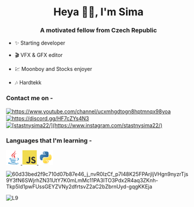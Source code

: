 <h1 align="center">Heya 👋🏻, I'm Sima</h1>
<h3 align="center">A motivated fellow from Czech Republic</h3>

- ✨ Starting developer

- 🎬 VFX & GFX editor

- 💹 Moonboy and Stocks enjoyer

- 🎶 Hardtekk


<h3 align="left">Contact me on -</h3>
<p align="left">
<a href="https://www.youtube.com/channel/UCXmhGdToGn8hPTMnqx98yOA" target="blank"><img align="center" src="https://raw.githubusercontent.com/rahuldkjain/github-profile-readme-generator/master/src/images/icons/Social/youtube.svg" alt="https://www.youtube.com/channel/ucxmhgdtogn8hptmnqx98yoa" height="30" width="40" /></a>
<a href="https://discord.gg/https://discord.gg/HF7cZYs4N3" target="blank"><img align="center" src="https://raw.githubusercontent.com/rahuldkjain/github-profile-readme-generator/master/src/images/icons/Social/discord.svg" alt="https://discord.gg/HF7cZYs4N3" height="30" width="40" /></a>
  <a href="https://www.instagram.com/stastnysima22/" target="blank"><img align="center" src="https://raw.githubusercontent.com/rahuldkjain/github-profile-readme-generator/master/src/images/icons/Social/instagram.svg" alt="[stastnysima22/](https://www.instagram.com/stastnysima22/)" height="30" width="40" /></a>
</p>
</p>


<h3 align="left">Languages that I'm learning - </h3>
<p align="left"> <a href="https://www.java.com" target="_blank" rel="noreferrer"> <img src="https://raw.githubusercontent.com/devicons/devicon/master/icons/java/java-original.svg" alt="java" width="40" height="40"/> </a> <a href="https://developer.mozilla.org/en-US/docs/Web/JavaScript" target="_blank" rel="noreferrer"> <img src="https://raw.githubusercontent.com/devicons/devicon/master/icons/javascript/javascript-original.svg" alt="javascript" width="40" height="40"/> </a> <a href="https://www.python.org" target="_blank" rel="noreferrer"> <img src="https://raw.githubusercontent.com/devicons/devicon/master/icons/python/python-original.svg" alt="python" width="40" height="40"/> </a> </p>


![60d33bed2f9c710d07b87e46_j_nvR0IzCf_p7I48K25FPArjljVHgn9nyzrTjs9Y3fN6SWjrhZN31UtY7K0mLmMc11PA3ITO3Pdx2R4aq3ZKnh-Tkp5Id1pwFUssGEYZVNy2dfrtsvZ2aC2bZbrnUyd-gqgKKEja](https://user-images.githubusercontent.com/115611766/195622218-496f063a-7ec9-44cf-bc3f-49da9a8d0644.gif)

![L9](https://user-images.githubusercontent.com/115611766/195625880-8a5ecfbe-191a-4ed9-bec7-6b14ef27d153.jpg)

